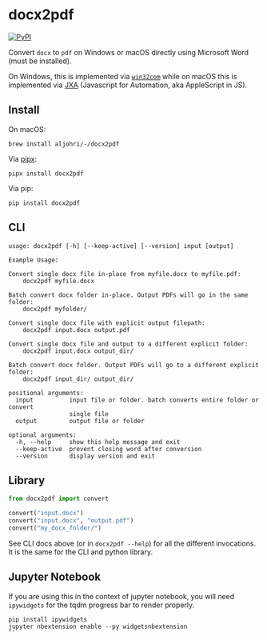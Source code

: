 # docx2pdf

[![PyPI](https://img.shields.io/pypi/v/docx2pdf)](https://pypi.org/project/docx2pdf/)

Convert `docx` to `pdf` on Windows or macOS directly using Microsoft Word (must be installed).

On Windows, this is implemented via [`win32com`](https://pypi.org/project/pywin32/) while on macOS this is implemented via [JXA](https://github.com/JXA-Cookbook/JXA-Cookbook) (Javascript for Automation, aka AppleScript in JS).

## Install

On macOS:

```
brew install aljohri/-/docx2pdf
```

Via [pipx](https://pipxproject.github.io/pipx/):

```
pipx install docx2pdf
```

Via pip:

```
pip install docx2pdf
```

## CLI

```
usage: docx2pdf [-h] [--keep-active] [--version] input [output]

Example Usage:

Convert single docx file in-place from myfile.docx to myfile.pdf:
    docx2pdf myfile.docx

Batch convert docx folder in-place. Output PDFs will go in the same folder:
    docx2pdf myfolder/

Convert single docx file with explicit output filepath:
    docx2pdf input.docx output.pdf

Convert single docx file and output to a different explicit folder:
    docx2pdf input.docx output_dir/

Batch convert docx folder. Output PDFs will go to a different explicit folder:
    docx2pdf input_dir/ output_dir/

positional arguments:
  input          input file or folder. batch converts entire folder or convert
                 single file
  output         output file or folder

optional arguments:
  -h, --help     show this help message and exit
  --keep-active  prevent closing word after conversion
  --version      display version and exit
```

## Library

```python
from docx2pdf import convert

convert("input.docx")
convert("input.docx", "output.pdf")
convert("my_docx_folder/")
```

See CLI docs above (or in `docx2pdf --help`) for all the different invocations. It is the same for the CLI and python library.

## Jupyter Notebook

If you are using this in the context of jupyter notebook, you will need `ipywidgets` for the tqdm progress bar to render properly.

```
pip install ipywidgets
jupyter nbextension enable --py widgetsnbextension
``

